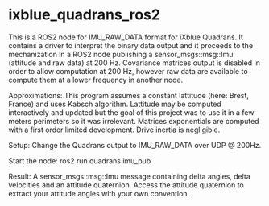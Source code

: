 # ixblue_quadrans_ros2
This is a ROS2 node for IMU_RAW_DATA format for iXblue Quadrans. It contains a driver to interpret the binary data output and it proceeds to the mechanization in a ROS2 node publishing a sensor_msgs::msg::Imu (attitude and raw data) at 200 Hz. Covariance matrices output is disabled in order to allow computation at 200 Hz, however raw data are available to compute them at a lower frequency in another node.

Approximations:
This program assumes a constant lattitude (here: Brest, France) and uses Kabsch algorithm. Lattitude may be computed interactively and updated but the goal of this project was to use it in a few meters perimeters so it was irrelevant.
Matrices exponentials are computed with a first order limited development.
Drive inertia is negligible.

Setup:
Change the Quadrans output to IMU_RAW_DATA over UDP @ 200Hz.

Start the node:
ros2 run quadrans imu_pub

Result:
A sensor_msgs::msg::Imu message containing delta angles, delta velocities and an attitude quaternion.
Access the attitude quaternion to extract your attitude angles with your own convention.
